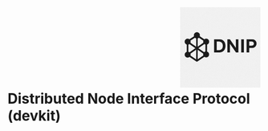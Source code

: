 <p>
  <img align="right" alt="DNIP logo" width="160" src="https://raw.githubusercontent.com/dnip-foundation/dnip-devkit/master/assets/logo.jpg">
</p>

<h1 style="padding-top: 140px;">Distributed Node Interface Protocol (devkit)</h1>
